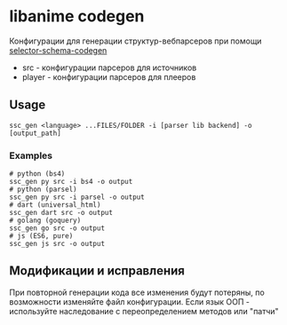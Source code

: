 # libanime codegen

Конфигурации для генерации структур-вебпарсеров при помощи [selector-schema-codegen](https://github.com/vypivshiy/selector_schema_codegen) 

- src - конфигурации парсеров для источников
- player - конфигурации парсеров для плееров

## Usage

```
ssc_gen <language> ...FILES/FOLDER -i [parser lib backend] -o [output_path]
```
### Examples

```shell
# python (bs4)
ssc_gen py src -i bs4 -o output
# python (parsel)
ssc_gen py src -i parsel -o output
# dart (universal_html)
ssc_gen dart src -o output
# golang (goquery)
ssc_gen go src -o output
# js (ES6, pure)
ssc_gen js src -o output
```

## Модификации и исправления

При повторной генерации кода все изменения будут потеряны, по возможности изменяйте файл конфигурации.
Если язык ООП - используйте наследование с переопределением методов или "патчи"
